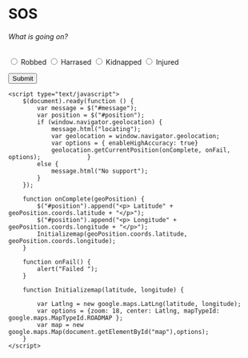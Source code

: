 # SOS
  <body>
  <h6>What is going on?</h6>

<form >
<input type="radio" name="choice" value="Robbed"> Robbed
<input type="radio" name="choice" value="Harrased"> Harrased
<input type="radio" name="choice" value="Kidnapped"> Kidnapped
<input type="radio" name="choice" value="Injured"> Injured
</form>
<button onclick="myFunction()">Submit</button>

<p id="demo"></p>

<script>
function myFunction() {
  document.getElementById("demo").innerHTML = "Your SOS message was sent!";
}
</script>
<head runat="server">
    <title>Geolocation</title>
    <script src="../../Scripts/jquery-1.4.1.js" type="text/javascript"></script>
    <script src=http://maps.googleapis.com/maps/api/js?sensor=false 
type="text/javascript"></script> 
 
    <script type="text/javascript">
        $(document).ready(function () {
            var message = $("#message");
            var position = $("#position");
            if (window.navigator.geolocation) {
                message.html("locating");
                var geolocation = window.navigator.geolocation;
                var options = { enableHighAccuracy: true}
                geolocation.getCurrentPosition(onComplete, onFail, options);             }
            else {
                message.html("No support");
            }
        });
 
        function onComplete(geoPosition) {
            $("#position").append("<p> Latitude" + geoPosition.coords.latitude + "</p>");
            $("#position").append("<p> Longitude" + geoPosition.coords.longitude + "</p>");
            Initializemap(geoPosition.coords.latitude, geoPosition.coords.longitude);
        }
 
        function onFail() {
            alert("Failed ");
        }
 
        function Initializemap(latitude, longitude) {
 
            var Latlng = new google.maps.LatLng(latitude, longitude);
            var options = {zoom: 18, center: Latlng, mapTypeId: google.maps.MapTypeId.ROADMAP };
            var map = new google.maps.Map(document.getElementById("map"),options);
        }
    </script>
</head>
  
</body>

               
